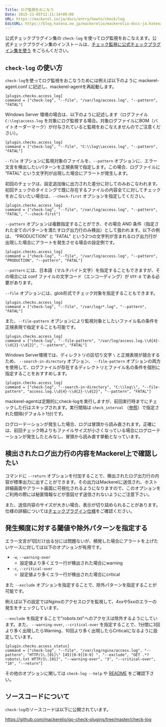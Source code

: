 ```yaml
---
Title: ログ監視をおこなう
Date: 2015-11-05T12:11:14+09:00
URL: https://mackerel.io/ja/docs/entry/howto/check/log
EditURL: https://blog.hatena.ne.jp/mackerelio/mackerelio-docs-ja.hatenablog.mackerel.io/atom/entry/6653458415126986600
---
```


公式チェックプラグイン集の `check-log` を使ってログ監視をおこなえます。公式チェックプラグイン集のインストールは、[チェック監視に公式チェックプラグイン集を使う](https://mackerel.io/ja/docs/entry/howto/mackerel-check-plugins) をごらんください。

## `check-log` の使い方

`check-log`を使ってログ監視をおこなうためには例えば以下のように mackerel-agent.conf に記述し、mackerel-agentを再起動します。

```config
[plugin.checks.access_log]
command = ["check-log", "--file", "/var/log/access.log", "--pattern", "FATAL"]
```

Windows Server 環境の場合は、以下のように記述します（ログファイル `C:\log\access.log` を対象にログ監視する場合。対象ログファイルにBOM（バイトオーダーマーク）が付与されていると監視をおこなえませんのでご注意ください）。

```config
[plugin.checks.access_log]
command = ["check-log", "--file", "C:\\log\\access.log", "--pattern", "FATAL"]
```

`--file` オプションに監視対象のファイルを、`--pattern` オプションに、エラー文言を検出したいパターンを正規表現で指定します。この場合、ログファイルに "FATAL" という文字列が出現した場合にアラートが発生します。

初回のチェックは、設定追加後に出力された差分に対してのみおこなわれます。初回チェックのタイミングで既に存在するファイルの内容全てに対してチェックをおこないたい場合は、`--check-first` オプションを指定してください。

```config
[plugin.checks.access_log]
command = ["check-log", "--file", "/var/log/access.log", "--pattern", "FATAL", "--check-first"]
```

`--pattern` オプションは複数指定することができ、その場合 AND 条件（指定された全てのパターンを満たすログ出力行のみ検出）として扱われます。以下の例は、 "PRODUCTION" と "FATAL" という2つの文字列が含まれるログ出力行が出現した場合にアラートを発生させる場合の設定例です。

```config
[plugin.checks.access_log]
command = ["check-log", "--file", "/var/log/access.log", "--pattern", "PRODUCTION", "--pattern", "FATAL"]
```

`--pattern` には、日本語（マルチバイト文字）を指定することもできますが、その場合には conf ファイルの文字コード（エンコーディング）が `UTF-8` である必要があります。

`--file` オプションには、glob形式でチェック対象を指定することもできます。

```config
[plugin.checks.access_log]
command = ["check-log", "--file", "/var/log/*.log", "--pattern", "FATAL"]
```


また、`--file-pattern` オプションにより監視対象としたいファイル名の条件を正規表現で指定することも可能です。

```config
[plugin.checks.access_log]
command = ["check-log", "--file-pattern", "/var/log/access.log.\\d{4}-\\d{2}-\\d{2}", "--pattern", "FATAL"]
```

Windows Server環境では、ディレクトリの区切り文字 `\` と正規表現が競合するため、 `--search-in-directory` オプション、 `--file-pattern` オプションの両方を使用して、ログファイルが存在するディレクトリとファイル名の条件を個別に指定することをおすすめします。

```config
[plugin.checks.access_log]
command = ["check-log", "--search-in-directory", "C:\\log\\", "--file-pattern", "access.log.\\d{4}-\\d{2}-\\d{2}", "--pattern", "FATAL"]
```

mackerel-agentは定期的にcheck-logを実行しますが、前回実行時までにチェックした行はスキップされます。実行間隔は `check_interval` （[参照](https://mackerel.io/ja/docs/entry/custom-checks)）で指定された間隔(デフォルト1分)です。

ログローテーションが発生した場合、ログは冒頭から読み直されます。正確には、前回チェック時よりもファイルサイズが小さくなっている場合にログローテーションが発生したとみなし、冒頭から読み直す挙動となっています。

## 検出されたログ出力行の内容をMackerel上で確認したい

コマンドに `--return` オプションを付加することで、検出されたログ出力行の内容が標準出力に出すことができます。その出力はMackerelに送信され、ホスト詳細画面やアラート画面に可視化されるようになりますので、このオプションをご利用の際には秘匿情報などが意図せず送信されないようにご注意下さい。

また、送信内容のサイズが大きい場合、表示が切り詰められることがあります。仕様の詳細については[チェックプラグイン仕様](https://mackerel.io/ja/docs/entry/custom-checks#plugin)をご確認ください。

## 発生頻度に対する閾値や除外パターンを指定する

エラー文言が1回だけ出る分には問題ないが、頻発した場合にアラートを上げたいケースに対しては以下のオプションが有用です。

- `-w`, `--warning-over`
  - 設定値より多くエラー行が検出された場合にwarning
- `-c`, `--critical-over`
  - 設定値より多くエラー行が検出された場合にcritical

また `--exclude` オプションを指定することで、除外パターンを指定することが可能です。

例えば以下の設定ではNginxのアクセスログを監視して、4xxや5xxのエラーの発生をチェックしています。

`--exclude` を指定することで"robots.txt"へのアクセスは除外するようにしています。また、 `--warning-over`, `--critical-over` を指定することで、1分間に3回より多く出現したらWarning、10回より多く出現したらCriticalになるように設定しています。

```config
[plugin.checks.access_status]
command = ["check-log", "--file", "/var/log/nginx/access.log", "--pattern", "HTTP/1\.[01]\" [45][0-9][0-9] ", "--exclude", "GET .*?robots\.txt HTTP/1\.[01]", "--warning-over", "3", "--critical-over", "10", "--return"]
```

その他のオプションに関しては `check-log --help` や [README](https://github.com/mackerelio/go-check-plugins/blob/master/check-log/README.md) をご確認下さい。

## ソースコードについて

`check-log`のソースコードは以下に公開されています。

<https://github.com/mackerelio/go-check-plugins/tree/master/check-log>
